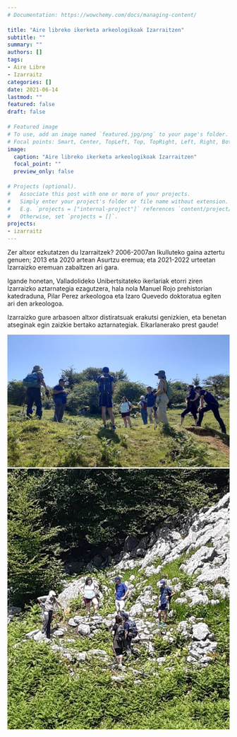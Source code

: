 ```yaml
---
# Documentation: https://wowchemy.com/docs/managing-content/

title: "Aire libreko ikerketa arkeologikoak Izarraitzen"
subtitle: ""
summary: ""
authors: []
tags: 
- Aire Libre
- Izarraitz
categories: []
date: 2021-06-14
lastmod: ""
featured: false
draft: false

# Featured image
# To use, add an image named `featured.jpg/png` to your page's folder.
# Focal points: Smart, Center, TopLeft, Top, TopRight, Left, Right, BottomLeft, Bottom, BottomRight.
image:
  caption: "Aire libreko ikerketa arkeologikoak Izarraitzen"
  focal_point: ""
  preview_only: false

# Projects (optional).
#   Associate this post with one or more of your projects.
#   Simply enter your project's folder or file name without extension.
#   E.g. `projects = ["internal-project"]` references `content/project/deep-learning/index.md`.
#   Otherwise, set `projects = []`.
projects: 
- izarraitz
---
```


Zer altxor ezkutatzen du Izarraitzek? 2006-2007an Ikulluteko gaina aztertu genuen; 2013 eta 2020 artean Asurtzu eremua; eta 2021-2022 urteetan Izarraizko eremuan zabaltzen ari gara.

Igande honetan, Valladolideko Unibertsitateko ikerlariak etorri ziren Izarraizko aztarnategia ezagutzera, hala nola Manuel Rojo prehistorian katedraduna, Pilar Perez arkeologoa eta Izaro Quevedo doktoratua egiten ari den arkeologoa.

Izarraizko gure arbasoen altxor distiratsuak erakutsi genizkien, eta benetan atseginak egin zaizkie bertako aztarnategiak. Elkarlanerako prest gaude!

![Izarraitz](media/1.jpg)
![Izarraitz](media/2.jpg)
